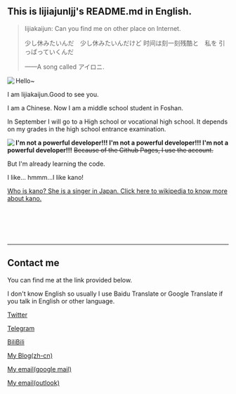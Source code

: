 ## This is lijiajunljj's README.md in English.

> lijiakaijun: Can you find me on other place on Internet.
>
> 少し休みたいんだ　少し休みたいんだけど 时间は刻一刻残酷と　私を 引っぱっていくんだ 
>
>——A song called アイロニ.<!--https://www.zhihu.com/question/59551582-->

<a>
  <img align="left" src="https://github-readme-stats.vercel.app/api?username=lijiajunljj&count_private=true&include_all_commits=true&show_icons=true">
</a>

Hello~

I am lijiakaijun.Good to see you.

I am a Chinese. Now I am a middle school student in Foshan.

In September I will go to a High school or vocational high school. It depends on my grades in the high school entrance examination.

<a>
  <img align="left" src="https://github-readme-stats.vercel.app/api/top-langs/?username=lijiajunljj">
</a>

**I'm not a powerful developer!!! I'm not a powerful developer!!! I'm not a powerful developer!!!** ~~Because of the Github Pages, I use the account.~~

But I'm already learning the code.

I like... hmmm...I like kano! 

[Who is kano? She is a singer in Japan. Click here to wikipedia to know more about kano.](https://ja.wikipedia.org/wiki/%E9%B9%BF%E4%B9%83)

<br/>
<br/>
<br/>
<br/>

---
## Contact me

You can find me at the link provided below. 

I don't know English so usually I use Baidu Translate or Google Translate if you talk in English or other language.

[Twitter](https://twitter.com/lijiakaijun)  

[Telegram](https://t.me/lijia)  

[BiliBili](https://space.bilibili.com/480198701)

[My Blog(zh-cn)](https://blog.lijiakaijun.cyou)     

[My email(google mail)](mailto://lijiajunljj@gmail.com)

[My email(outlook)](mailto://lijiajunljj@outlook.com)
